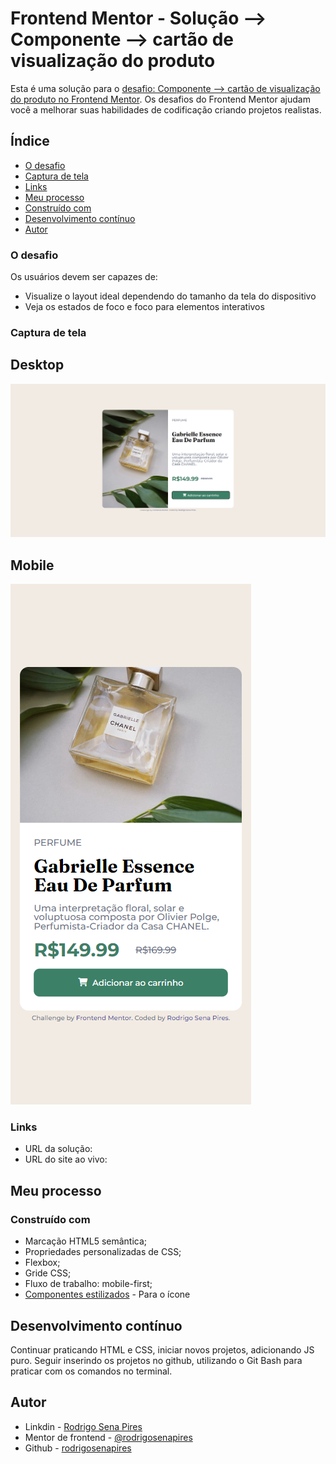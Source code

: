 # Frontend Mentor - Solução --> Componente --> cartão de visualização do produto

Esta é uma solução para o [desafio: Componente --> cartão de visualização do produto no Frontend Mentor](https://www.frontendmentor.io/challenges/product-preview-card-component-GO7UmttRfa). Os desafios do Frontend Mentor ajudam você a melhorar suas habilidades de codificação criando projetos realistas.

## Índice

  - [O desafio](#the-challenge)
  - [Captura de tela](#captura-de-tela)
  - [Links](#links)
  - [Meu processo](#meu-processo)
  - [Construído com](#construído-com)
  - [Desenvolvimento contínuo](#desenvolvimento-contínuo)
  - [Autor](#autor)

### O desafio

Os usuários devem ser capazes de:

- Visualize o layout ideal dependendo do tamanho da tela do dispositivo
- Veja os estados de foco e foco para elementos interativos

### Captura de tela

## Desktop
![](./screenshot-desktop.png)

## Mobile
![](./screenshot-mobile.png)

### Links

- URL da solução: [](https://github.com/rodrigosenapires/produto-cartao/blob/main/index.html)
- URL do site ao vivo: [](https://rodrigosenapires.github.io/produto-cartao/)

## Meu processo

### Construído com

- Marcação HTML5 semântica;
- Propriedades personalizadas de CSS;
- Flexbox;
- Gride CSS;
- Fluxo de trabalho: mobile-first;
- [Componentes estilizados](https://fontawesome.com/) - Para o ícone

## Desenvolvimento contínuo

Continuar praticando HTML e CSS, iniciar novos projetos, adicionando JS puro. Seguir inserindo os projetos no github, utilizando o Git Bash para
praticar com os comandos no terminal.

## Autor

- Linkdin - [Rodrigo Sena Pires](www.linkedin.com/in/rodrigosenapires)
- Mentor de frontend - [@rodrigosenapires](https://www.frontendmentor.io/profile/seunomedeusuário)
- Github - [rodrigosenapires](https://github.com/rodrigosenapires)

